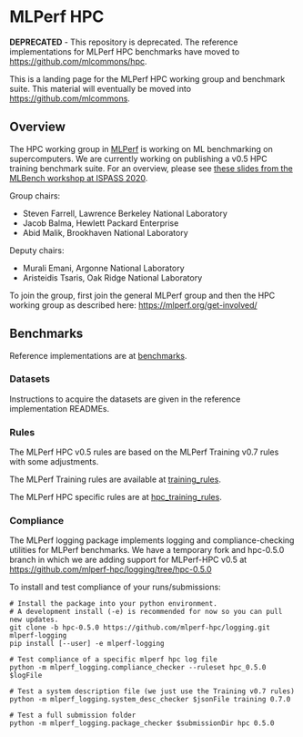 # MLPerf HPC

**DEPRECATED** - This repository is deprecated. The reference implementations
for MLPerf HPC benchmarks have moved to https://github.com/mlcommons/hpc.

This is a landing page for the MLPerf HPC working group and benchmark suite.
This material will eventually be moved into https://github.com/mlcommons.

## Overview

The HPC working group in [MLPerf](https://mlperf.org/) is working on ML
benchmarking on supercomputers. We are currently working on publishing a v0.5
HPC training benchmark suite. For an overview, please see
[these slides from the MLBench workshop at ISPASS 2020](https://docs.google.com/presentation/d/1ZXi9JHewwTj7-fLQLmd5oxYhRrdhxo95AfzKLeu20Jg/edit?usp=sharing).

Group chairs:
- Steven Farrell, Lawrence Berkeley National Laboratory
- Jacob Balma, Hewlett Packard Enterprise
- Abid Malik, Brookhaven National Laboratory

Deputy chairs:
- Murali Emani, Argonne National Laboratory
- Aristeidis Tsaris, Oak Ridge National Laboratory

To join the group, first join the general MLPerf group and then the HPC working
group as described here: https://mlperf.org/get-involved/

## Benchmarks

Reference implementations are at [benchmarks](benchmarks).

### Datasets

Instructions to acquire the datasets are given in the reference implementation READMEs.

### Rules

The MLPerf HPC v0.5 rules are based on the MLPerf Training v0.7 rules with
some adjustments.

The MLPerf Training rules are available at [training\_rules](https://github.com/mlperf-hpc/training_policies/blob/hpc-0.5.0/training_rules.adoc).

The MLPerf HPC specific rules are at [hpc\_training\_rules](https://github.com/mlperf-hpc/training_policies/blob/hpc-0.5.0/hpc_training_rules.adoc).

### Compliance

The MLPerf logging package implements logging and compliance-checking utilities
for MLPerf benchmarks. We have a temporary fork and hpc-0.5.0 branch in which we
are adding support for MLPerf-HPC v0.5 at
https://github.com/mlperf-hpc/logging/tree/hpc-0.5.0

To install and test compliance of your runs/submissions:
```
# Install the package into your python environment.
# A development install (-e) is recommended for now so you can pull new updates.
git clone -b hpc-0.5.0 https://github.com/mlperf-hpc/logging.git mlperf-logging
pip install [--user] -e mlperf-logging

# Test compliance of a specific mlperf hpc log file
python -m mlperf_logging.compliance_checker --ruleset hpc_0.5.0 $logFile

# Test a system description file (we just use the Training v0.7 rules)
python -m mlperf_logging.system_desc_checker $jsonFile training 0.7.0

# Test a full submission folder
python -m mlperf_logging.package_checker $submissionDir hpc 0.5.0
```
